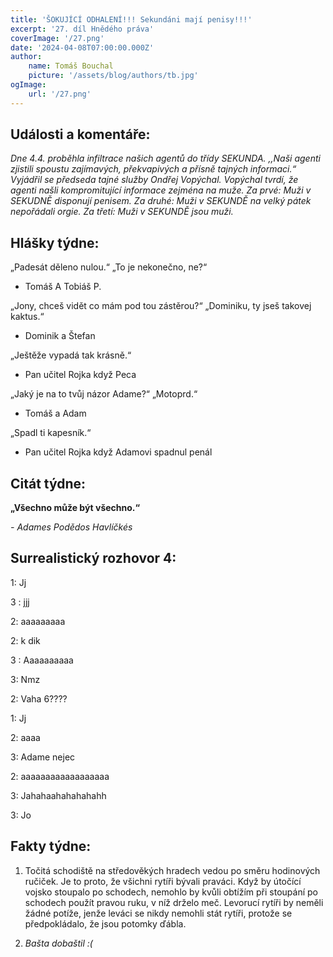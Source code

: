 ```yaml
---
title: 'ŠOKUJÍCÍ ODHALENÍ!!! Sekundáni mají penisy!!!'
excerpt: '27. díl Hnědého práva'
coverImage: '/27.png'
date: '2024-04-08T07:00:00.000Z'
author:
    name: Tomáš Bouchal
    picture: '/assets/blog/authors/tb.jpg'
ogImage:
    url: '/27.png'
---
```

## **Události a komentáře:**

*Dne 4.4. proběhla infiltrace našich agentů do třídy SEKUNDA. ,,Naši agenti
zjistili spoustu zajímavých, překvapivých a přísně tajných informaci.“
Vyjádřil se předseda tajné služby Ondřej Vopýchal. Vopýchal tvrdí, že agenti
našli kompromitující informace zejména na muže. Za prvé: Muži v SEKUDNĚ
disponují penisem. Za druhé: Muži v SEKUNDĚ na velký pátek nepořádali
orgie. Za třetí: Muži v SEKUNDĚ jsou muži.*

## **Hlášky týdne:**

„Padesát děleno nulou.“ „To je nekonečno, ne?“

- Tomáš A Tobiáš P.

„Jony, chceš vidět co mám pod tou zástěrou?“ „Dominiku, ty jseš takovej
kaktus.“

- Dominik a Štefan

„Ještěže vypadá tak krásně.“

- Pan učitel Rojka když Peca

„Jaký je na to tvůj názor Adame?“ „Motoprd.“

- Tomáš a Adam

„Spadl ti kapesník.“

- Pan učitel Rojka když Adamovi spadnul penál

## **Citát týdne:**
**„Všechno může být všechno.“**

*- Adames Podědos Havlíčkés*


## **Surrealistický rozhovor 4:**

1: Jj

3 : jjj

2: aaaaaaaaa

2: k dik

3 : Aaaaaaaaaa

3: Nmz

2: Vaha 6????

1: Jj

2: aaaa

3: Adame nejec

2: aaaaaaaaaaaaaaaaaa

3: Jahahaahahahahahh

3: Jo

## **Fakty týdne:**

1. Točitá schodiště na středověkých hradech vedou po směru hodinových
   ručiček. Je to proto, že všichni rytíři bývali praváci. Když by útočící vojsko
   stoupalo po schodech, nemohlo by kvůli obtížím při stoupání po schodech
   použít pravou ruku, v níž drželo meč. Levorucí rytíři by neměli žádné potíže,
   jenže leváci se nikdy nemohli stát rytíři, protože se předpokládalo, že jsou
   potomky ďábla.

2. *Bašta dobaštil :(*

